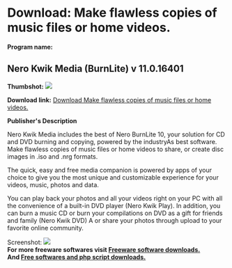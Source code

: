 # Download: Make flawless copies of music files or home videos.

**Program name:**

## Nero Kwik Media (BurnLite) v 11.0.16401

  
**Thumbshot:** ![](http://www.freewarefiles.com/screenshot/nerokwikmedia_md.jpg)   
  
**Download link:** [Download Make flawless copies of music files or home videos.](http://freesoftwares.boysofts.com/Nero-Kwik-Media_program_71845.html)  
  


**Publisher's Description**  
  


Nero Kwik Media includes the best of Nero BurnLite 10, your solution for CD and DVD burning and copying, powered by the industryAs best software. Make flawless copies of music files or home videos to share, or create disc images in .iso and .nrg formats. 

The quick, easy and free media companion is powered by apps of your choice to give you the most unique and customizable experience for your videos, music, photos and data.

You can play back your photos and all your videos right on your PC with all the convenience of a built-in DVD player (Nero Kwik Play). In addition, you can burn a music CD or burn your compilations on DVD as a gift for friends and family (Nero Kwik DVD) A or share your photos through upload to your favorite online community. 

  
  
Screenshot: ![](http://www.freewarefiles.com/screenshot/nerokwikmedia.jpg)   
**For more freeware softwares visit [Freeware software downloads.](http://freesoftwares.boysofts.com/)**   
**And [Free softwares and php script downloads.](http://www.boysofts.com/)**
